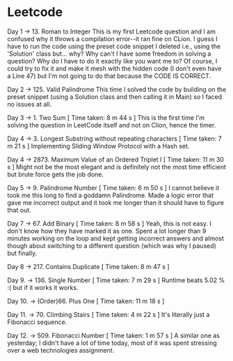 # Leetcode

Day 1 -> 13. Roman to Integer
This is my first Leetcode question and I am confused why it throws a compilation error--it ran fine on CLion. I guess I have to run the code using the preset code snippet I deleted i.e., using the 'Solution' class but... why? Why can't I have some freedom in solving a question? Why do I have to do it exactly like you want me to? Of course, I could try to fix it and make it mesh with the hidden code (I don't even have a Line 47) but I'm not going to do that because the CODE IS CORRECT.

Day 2 -> 125. Valid Palindrome
This time I solved the code by building on the preset snippet (using a Solution class and then calling it in Main) so I faced no issues at all.

Day 3 -> 1. Two Sum
[ Time taken: 8 m 44 s ] This is the first time I'm solving the question in LeetCode itself and not on Clion, hence the timer.

Day 4 -> 3. Longest Substring without repeating characters
[ Time taken: 7 m 21 s ] Implementing Sliding Window Protocol with a Hash set.

Day 4 -> 2873. Maximum Value of an Ordered Triplet I
[ Time taken: 11 m 30 s ] Might not be the most elegant and is definitely not the most time efficient but brute force gets the job done.

Day 5 -> 9. Palindrome Number
[ Time taken: 6 m 50 s ] I cannot believe it took me this long to find a goddamn Palindrome. Made a logic error that gave me incorrect output and it took me longer than it should have to figure that out.

Day 7 -> 67. Add Binary
[ Time taken: 8 m 58 s ] Yeah, this is not easy. I don't know how they have marked it as one. Spent a lot longer than 9 minutes working on the loop and kept getting incorrect answers and almost though about switching to a different question (which was why I paused) but finally.

Day 8 -> 217. Contains Duplicate
[ Time taken: 8 m 47 s ] 

Day 9. -> 136. Single Number
[ Time taken: 7 m 29 s ] Runtime beats 5.02 % :( but if it works it works.

Day 10. -> (Order)66. Plus One
[ Time taken: 11 m 18 s ]

Day 11. -> 70. Climbing Stairs
[ Time taken: 4 m 22 s ] It's literally just a Fibonacci sequence.

Day 12. -> 509. Fibonacci Number
[ Time taken: 1 m 57 s ] A similar one as yesterday; I didn't have a lot of time today, most of it was spent stressing over a web technologies assignment.


